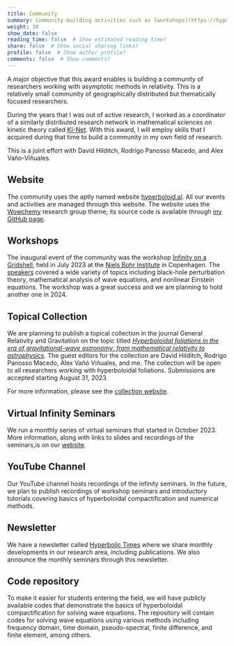 ```yaml
---
title: Community
summary: Community-building activities such as [workshops](https://hyperboloid.al/event) and virtual seminars managed by the [community website](https://hyperboloid.al).
weight: 30
show_date: false
reading_time: false  # Show estimated reading time?
share: false  # Show social sharing links?
profile: false  # Show author profile?
comments: false  # Show comments?
---
```


A major objective that this award enables is building a community of researchers working with asymptotic methods in relativity. This is a relatively small community of geographically distributed but thematically focused researchers. 

During the years that I was out of active research, I worked as a coordinator of a similarly distributed research network in mathematical sciences on kinetic theory called [KI-Net](https://www.math.umd.edu/~tadmor/ki_net/). With this award, I will employ skills that I acquired during that time to build a community in my own field of research.

This is a joint effort with David Hilditch, Rodrigo Panosso Macedo, and Alex Vaño-Viñuales.

## Website
The community uses the aptly named website [hyperboloid.al](https://hyperboloid.al). All our events and activities are managed through this website. The website uses the [Wowchemy](https://wowchemy.com/) research group theme; its source code is available through [my GitHub page](https://github.com/anilzen/hyperboloid.al).

## Workshops
 The inaugural event of the community was the workshop  [Infinity on a Gridshell](https://hyperboloid.al/event/copenhagen-23/), held in July 2023 at the [Niels Bohr Institute](https://en.wikipedia.org/wiki/Niels_Bohr_Institute) in Copenhagen. The [speakers](https://hyperboloid.al/copenhagen-23-talks/) covered a wide variety of topics including black-hole perturbation theory, mathematical analysis of wave equations, and nonlinear Einstein equations. The workshop was a great success and we are planning to hold another one in 2024.

## Topical Collection
We are planning to publish a topical collection in the journal General Relativity and Gravitation on the topic titled [_Hyperboloidal foliations in the era of gravitational-wave astronomy: from mathematical relativity to astrophysics_](https://link.springer.com/collections/jjghbiafhc). The guest editors for the collection are David Hilditch, Rodrigo Panosso Macedo, Alex Vañó Viñuales, and me. The collection will be open to all researchers working with hyperboloidal foliations. Submissions are accepted starting August 31, 2023.

For more information, please see the [collection website](https://link.springer.com/collections/jjghbiafhc).

## Virtual Infinity Seminars
We run a monthly series of virtual seminars that started in October 2023. More information, along with links to slides and recordings of the seminars,is on our [website](https://hyperboloid.al/event).


## YouTube Channel
Our YouTube channel hosts recordings of the infinity seminars. In the future, we plan to publish recordings of workshop seminars and introductory tutorials covering basics of hyperboloidal compactification and numerical methods.

## Newsletter
We have a newsletter called [Hyperbolic Times](hyperboloidal.substack.com) where we share monthly developments in our research area, including publications. We also announce the monthly seminars through this newsletter.

## Code repository
To make it easier for students entering the field, we will have publicly available codes that demonstrate the basics of hyperboloidal compactification for solving wave equations. The repository will contain codes for solving wave equations using various methods including frequency domain, time domain, pseudo-spectral, finite difference, and finite element, among others.